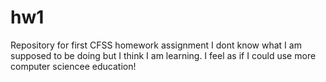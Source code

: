 # hw1
Repository for first CFSS homework assignment
I dont know what I am supposed to be doing but I think I am learning. I feel as if I could use more computer sciencee education!